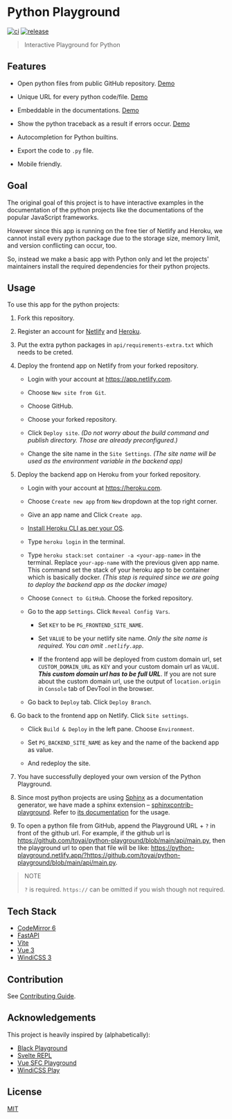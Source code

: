 # Python Playground

[![ci](https://github.com/toyai/python-playground/actions/workflows/ci.yml/badge.svg)](https://github.com/toyai/python-playground/actions/workflows/ci.yml)
[![release](https://badgen.net/github/release/toyai/python-playground)](https://github.com/toyai/python-playground/releases)

> Interactive Playground for Python

## Features

- Open python files from public GitHub repository. [Demo](https://python-playground.netlify.app/?https://github.com/toyai/python-playground/blob/main/api/main.py)

- Unique URL for every python code/file. [Demo](https://python-playground.netlify.app/#ewAiAG0AYQBpAG4ALgBwAHkAIgA6ACIAIwAgAFAAeQB0AGgAbwBuACAAMwA6ACAARgBpAGIAbwBuAGEAYwBjAGkAIABzAGUAcgBpAGUAcwAgAHUAcAAgAHQAbwAgAG4AXABuAGQAZQBmACAAZgBpAGIAKABuACkAOgBcAG4AIAAgACAAIABhACwAIABiACAAPQAgADAALAAgADEAXABuACAAIAAgACAAdwBoAGkAbABlACAAYQAgADwAIABuADoAXABuACAAIAAgACAAIAAgACAAIABwAHIAaQBuAHQAKABhACwAIABlAG4AZAA9ACcAIAAnACkAXABuACAAIAAgACAAIAAgACAAIABhACwAIABiACAAPQAgAGIALAAgAGEAKwBiAFwAbgAgACAAIAAgAHAAcgBpAG4AdAAoACkAXABuAGYAaQBiACgAMQAwADAAMAApAFwAbgAiAH0A)

- Embeddable in the documentations. [Demo](https://ydcjeff.github.io/sphinxcontrib-playground/play.html)

- Show the python traceback as a result if errors occur. [Demo](https://python-playground.netlify.app/#ewAiAG0AYQBpAG4ALgBwAHkAIgA6ACIAcAByAGkAbgB0ACgAJwBIAGUAbABsAG8AIABXAG8AcgBsAGQAIQAnACIAfQA=)

- Autocompletion for Python builtins.

- Export the code to `.py` file.

- Mobile friendly.

## Goal

The original goal of this project is to have interactive examples in the documentation of the python projects like the documentations of the popular JavaScript frameworks.

However since this app is running on the free tier of Netlify and Heroku, we cannot install every python package due to the storage size, memory limit, and version conflicting can occur, too.

So, instead we make a basic app with Python only and let the projects' maintainers install the required dependencies for their python projects.

## Usage

To use this app for the python projects:

1. Fork this repository.

2. Register an account for [Netlify](https://app.netlify.com) and [Heroku](https://heroku.com).

3. Put the extra python packages in `api/requirements-extra.txt` which needs to be creted.

4. Deploy the frontend app on Netlify from your forked repository.

   - Login with your account at https://app.netlify.com.

   - Choose `New site from Git`.

   - Choose GitHub.

   - Choose your forked repository.

   - Click `Deploy site`. _(Do not worry about the build command and publish directory. Those are already preconfigured.)_

   - Change the site name in the `Site Settings`. _(The site name will be used as the environment variable in the backend app)_

5. Deploy the backend app on Heroku from your forked repository.

   - Login with your account at https://heroku.com.

   - Choose `Create new app` from `New` dropdown at the top right corner.

   - Give an app name and Click `Create app`.

   - [Install Heroku CLI as per your OS](https://devcenter.heroku.com/articles/heroku-cli).

   - Type `heroku login` in the terminal.

   - Type `heroku stack:set container -a <your-app-name>` in the terminal. Replace `your-app-name` with the previous given app name. This command set the stack of your heroku app to be container which is basically docker. _(This step is required since we are going to deploy the backend app as the docker image)_

   - Choose `Connect to GitHub`. Choose the forked repository.

   - Go to the app `Settings`. Click `Reveal Config Vars`.

     - Set `KEY` to be `PG_FRONTEND_SITE_NAME`.

     - Set `VALUE` to be your netlify site name. _Only the site name is required. You can omit `.netlify.app`_.

     - If the frontend app will be deployed from custom domain url, set `CUSTOM_DOMAIN_URL` as `KEY` and your custom domain url as `VALUE`. _**This custom domain url has to be full URL**_. If you are not sure about the custom domain url, use the output of `location.origin` in `Console` tab of DevTool in the browser.

   - Go back to `Deploy` tab. Click `Deploy Branch`.

6. Go back to the frontend app on Netlify. Click `Site settings`.

   - Click `Build & Deploy` in the left pane. Choose `Environment`.

   - Set `PG_BACKEND_SITE_NAME` as key and the name of the backend app as value.

   - And redeploy the site.

7. You have successfully deployed your own version of the Python Playground.

8. Since most python projects are using [Sphinx](https://www.sphinx-doc.org/en/master/) as a documentation generator, we have made a sphinx extension – [sphinxcontrib-playground](https://github.com/ydcjeff/sphinxcontrib-playground). Refer to [its documentation](https://ydcjeff.github.io/sphinxcontrib-playground/) for the usage.

9. To open a python file from GitHub, append the Playground URL + `?` in front of the github url. For example, if the github url is https://github.com/toyai/python-playground/blob/main/api/main.py, then the playground url to open that file will be like: https://python-playground.netlify.app/?https://github.com/toyai/python-playground/blob/main/api/main.py.

> NOTE
>
> `?` is required. `https://` can be omitted if you wish though not required.

## Tech Stack

- [CodeMirror 6](https://codemirror.net/6/)
- [FastAPI](https://fastapi.tiangolo.com)
- [Vite](https://vitejs.dev)
- [Vue 3](https://v3.vuejs.org)
- [WindiCSS 3](https://windicss.org)

## Contribution

See [Contributing Guide](./.github/contributing.md).

## Acknowledgements

This project is heavily inspired by (alphabetically):

- [Black Playground](https://black.vercel.app)
- [Svelte REPL](https://svelte.dev/repl)
- [Vue SFC Playground](https://sfc.vuejs.org)
- [WindiCSS Play](https://play.windicss.org)

## License

[MIT](./LICENSE)
